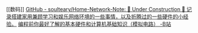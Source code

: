 [[数码]]
[GitHub - soulteary/Home-Network-Note: 🚧 Under Construction 🚧 记录搭建家用兼顾学习和娱乐网络环境的一些事情，以及折腾过的一些硬件的小经验。](https://github.com/soulteary/Home-Network-Note)
[编程前你最好了解的基本硬件和计算机基础知识（模拟电路） -B站](https://www.bilibili.com/video/BV1774114798)